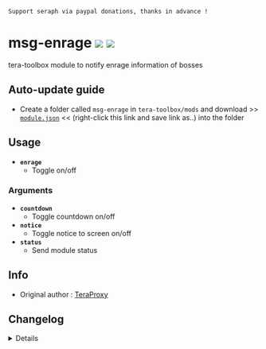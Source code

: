 ```
Support seraph via paypal donations, thanks in advance !
```

# msg-enrage [![](https://img.shields.io/badge/paypal-donate-333333.svg?colorA=0070BA&colorB=333333)](https://www.paypal.me/seraphinush) [![](https://img.shields.io/badge/patreon-pledge-333333.svg?colorA=F96854&colorB=333333)](https://www.patreon.com/seraphinush)
tera-toolbox module to notify enrage information of bosses

## Auto-update guide
- Create a folder called `msg-enrage` in `tera-toolbox/mods` and download >> [`module.json`](https://raw.githubusercontent.com/seraphinush-gaming/msg-enrage/master/module.json) << (right-click this link and save link as..) into the folder

## Usage
- __`enrage`__
  - Toggle on/off
### Arguments
- __`countdown`__
  - Toggle countdown on/off
- __`notice`__
  - Toggle notice to screen on/off
- __`status`__
  - Send module status

## Info
- Original author : [TeraProxy](https://github.com/TeraProxy)

## Changelog
<details>

    1.19
    - Added `countdown` option
    1.18
    - Reinstated `tera-game-state`
    1.17
    - Added settings-migrator support
    1.16
    - Removed `tera-game-state` usage
    1.15
    - Added hot-reload support
    1.14
    - Updated for caali-proxy-nextgen
    1.13
    - Removed `Command` require()
    - Removed `tera-game-state` require()
    - Updated to `mod.command`
    - Updated to `mod.game`
    1.12
    - Removed font color bloat
    - Added `tera-game-state` dependency
    1.11
    - Added auto-update support
    - Refactored config file
    -- Added `enable`
    -- Added `notice`
    1.10
    - Personalized code aesthetics
    1.00
    - Initial fork

</details>
